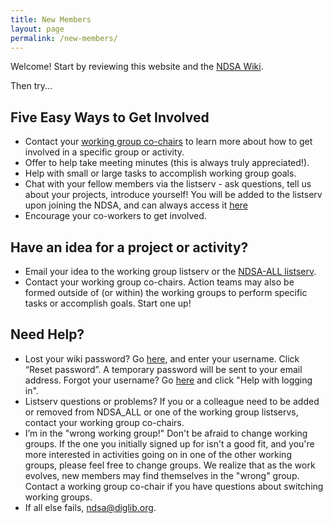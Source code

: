 ```yaml
---
title: New Members
layout: page
permalink: /new-members/
---
```

Welcome! Start by reviewing this website and the [NDSA Wiki](https://wiki.diglib.org/NDSA:Main_Page).

Then try... 

## Five Easy Ways to Get Involved
- Contact your [working group co-chairs](/working-groups/) to learn more about how to get involved in a specific group or activity.
- Offer to help take meeting minutes (this is always truly appreciated!).
- Help with small or large tasks to accomplish working group goals.
- Chat with your fellow members via the listserv - ask questions, tell us about your projects, introduce yourself! You will be added to the listserv upon joining the NDSA, and can always access it [here](http://lists.clir.org/scripts/wa-CLIR.exe?A0=NDSA-ALL)
- Encourage your co-workers to get involved.

## Have an idea for a project or activity?
- Email your idea to the working group listserv or the [NDSA-ALL listserv](http://lists.clir.org/scripts/wa-CLIR.exe?A0=NDSA-ALL).
- Contact your working group co-chairs.
Action teams may also be formed outside of (or within) the working groups to perform specific tasks or accomplish goals. Start one up!

## Need Help?
- Lost your wiki password? Go [here](https://wiki.diglib.org/Special:PasswordReset), and enter your username. Click “Reset password”. A temporary password will be sent to your email address. Forgot your username? Go [here](https://wiki.diglib.org/index.php?title=Special:UserLogin&returnto=Special%3ASpecialPages) and click "Help with logging in".
- Listserv questions or problems?
If you or a colleague need to be added or removed from NDSA_ALL or one of the working group listservs, contact your working group co-chairs.
- I’m in the "wrong working group!"
Don't be afraid to change working groups. If the one you initially signed up for isn't a good fit, and you're more interested in activities going on in one of the other working groups, please feel free to change groups. We realize that as the work evolves, new members may find themselves in the "wrong" group. Contact a working group co-chair if you have questions about switching working groups.
- If all else fails, <ndsa@diglib.org>.
